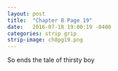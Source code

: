 ```yaml
---
layout: post
title:  "Chapter 8 Page 19"
date:   2016-07-18 19:00:19 -0400
categories: strip grip
strip-image: ch8pg19.png
---
```

So ends the tale of thirsty boy   

